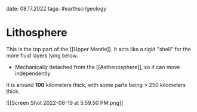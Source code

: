 date: 08.17.2022
tags: #earthsci/geology 
# Lithosphere
This is the top part of the [[Upper Mantle]]. It acts like a rigid "shell" for the more fluid layers lying below.
- Mechanically detached from the [[Asthenosphere]], so it can move independently

It is around **100** kilometers thick, with some parts being > 250 kilometers thick.

![[Screen Shot 2022-08-19 at 5.59.50 PM.png]]